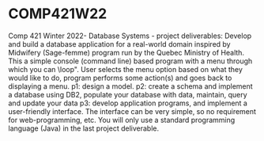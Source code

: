 # COMP421W22
Comp 421 Winter 2022- Database Systems - project deliverables:
Develop and build a database application for a real-world domain inspired by Midwifery (Sage-femme) program run by the Quebec Ministry of Health.
This a simple console (command line) based program with a menu through which you can \loop". User
selects the menu option based on what they would like to do, program performs some action(s) and goes back
to displaying a menu.
p1: design a model.
p2: create a schema and implement a database using DB2, populate your database with data, maintain, query and
update your data
p3: develop application programs, and implement a user-friendly interface. The interface can be very simple, so no
requirement for web-programming, etc. You will only use a standard programming language (Java) in the last
project deliverable.
